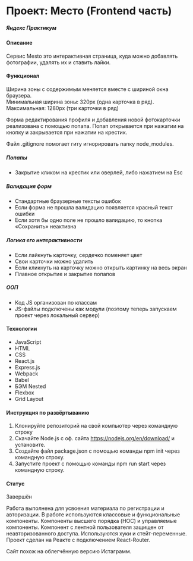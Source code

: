 # Проект: Место (Frontend часть)
##### Яндекс Практикум
#### Описание
Сервис Mesto это интерактивная страница, куда можно добавлять фотографии, удалять их и ставить лайки.

#### Функционал
Ширина зоны с содержимым меняется вместе с шириной окна браузера.  
Минимальная ширина зоны: 320px (одна карточка в ряд). Максимальная: 1280px (три карточки в ряд)

Форма редактирования профиля и добавления новой фотокарточки реализована с помощью попапа. Попап открывается при нажатии на кнопку и закрывается при нажатии на крестик.

Файл .gitignore помогает гиту игнорировать папку node_modules.

##### Попапы
* Закрытие кликом на крестик или оверлей, либо нажатием на Esc


##### Валидация форм
* Стандартные браузерные тексты ошибок
* Если форма не прошла валидацию появляется красный текст ошибки
* Если хотя бы одно поле не прошло валидацию, то кнопка «Сохранить» неактивна

##### Логика его интерактивности
* Если лайкнуть карточку, сердечко поменяет цвет
* Свои карточки можно удалить 
* Если кликнуть на карточку можно открыть картинку на весь экран 
* Плавное открытие и закрытие попапов

##### ООП
* Код JS организован по классам
* JS-файлы подключены как модули (поэтому теперь запускаем проект через локальный сервер)

#### Технологии
* JavaScript
* HTML
* CSS
* React.js
* Express.js
* Webpack
* Babel
* БЭМ Nested
* Flexbox
* Grid Layout

#### Инструкция по развёртыванию
1. Клонируйте репозиторий на свой компьютер через командную строку
2. Скачайте Node.js с оф. сайта https://nodejs.org/en/download/ и установите.
3. Создайте файл package.json с помощью команды npm init через командную строку.
4. Запустите проект с помощью команды npm run start через командную строку.


#### Статус
Завершён

Работа выполнена для усвоения материала по регистрации и авторизации. В работе используются классовые и функциональные компоненты. Компоненты высшего порядка (HOC) и управляемые компоненты. Компонент с лентной пользователя защищен от неавторизованного доступа. Используются хуки и стейт-переменные.
Проект сделан на Реакте с подключением React-Router.

Сайт похож на облегчённую версию Истаграмм.
